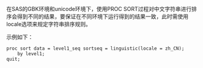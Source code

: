 在SAS的GBK环境和unicode环境下，使用PROC SORT过程对中文字符串进行排序会得到不同的结果，要保证在不同环境下运行得到的结果一致，此时需使用locale选项来规定字符串排序规则。  

示例如下：  
```SAS
proc sort data = level1_seq sortseq = linguistic(locale = zh_CN);
	by level1;
quit;
```
